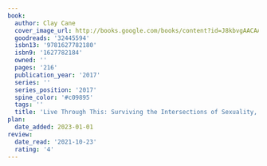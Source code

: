 ```yaml
---
book:
  author: Clay Cane
  cover_image_url: http://books.google.com/books/content?id=J8kbvgAACAAJ&printsec=frontcover&img=1&zoom=1&source=gbs_api
  goodreads: '32445594'
  isbn13: '9781627782180'
  isbn9: '1627782184'
  owned: ''
  pages: '216'
  publication_year: '2017'
  series: ''
  series_position: '2017'
  spine_color: '#c09895'
  tags: ''
  title: 'Live Through This: Surviving the Intersections of Sexuality, God, and Race'
plan:
  date_added: 2023-01-01
review:
  date_read: '2021-10-23'
  rating: '4'
---
```


